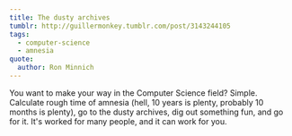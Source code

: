 ```yaml
---
title: The dusty archives
tumblr: http://guillermonkey.tumblr.com/post/3143244105
tags:
  - computer-science
  - amnesia
quote:
  author: Ron Minnich
---
```


You want to make your way in the Computer Science field? Simple. Calculate rough time of amnesia (hell, 10 years is plenty, probably 10 months is plenty), go to the dusty archives, dig out something fun, and go for it. It's worked for many people, and it can work for you.
